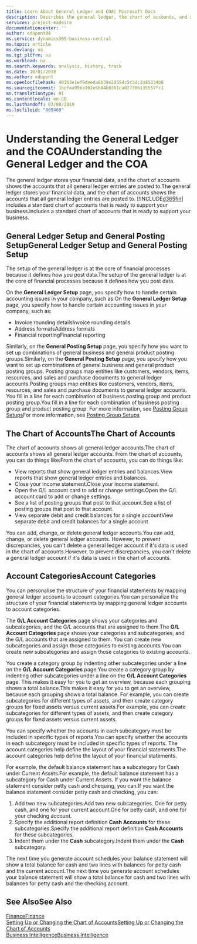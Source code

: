 ```yaml
---
title: Learn About General Ledger and COA| Microsoft Docs
description: Describes the general ledger, the chart of accounts, and account categories.
services: project-madeira
documentationcenter: ''
author: edupont04
ms.service: dynamics365-business-central
ms.topic: article
ms.devlang: na
ms.tgt_pltfrm: na
ms.workload: na
ms.search.keywords: analysis, history, track
ms.date: 10/01/2018
ms.author: edupont
ms.openlocfilehash: 40363e1ef9deeda6b39e2d554c5c3dc3a85334b8
ms.sourcegitcommit: 1bcfaa99ea302e6b84b8361ca02730b135557fc1
ms.translationtype: HT
ms.contentlocale: en-GB
ms.lasthandoff: 03/08/2019
ms.locfileid: "809469"
---
```

# <a name="understanding-the-general-ledger-and-the-coa"></a><span data-ttu-id="4df54-103">Understanding the General Ledger and the COA</span><span class="sxs-lookup"><span data-stu-id="4df54-103">Understanding the General Ledger and the COA</span></span>
<span data-ttu-id="4df54-104">The general ledger stores your financial data, and the chart of accounts shows the accounts that all general ledger entries are posted to.</span><span class="sxs-lookup"><span data-stu-id="4df54-104">The general ledger stores your financial data, and the chart of accounts shows the accounts that all general ledger entries are posted to.</span></span> [!INCLUDE[d365fin](includes/d365fin_md.md)] <span data-ttu-id="4df54-105">includes a standard chart of accounts that is ready to support your business.</span><span class="sxs-lookup"><span data-stu-id="4df54-105">includes a standard chart of accounts that is ready to support your business.</span></span>

## <a name="general-ledger-setup-and-general-posting-setup"></a><span data-ttu-id="4df54-106">General Ledger Setup and General Posting Setup</span><span class="sxs-lookup"><span data-stu-id="4df54-106">General Ledger Setup and General Posting Setup</span></span>
<span data-ttu-id="4df54-107">The setup of the general ledger is at the core of financial processes because it defines how you post data.</span><span class="sxs-lookup"><span data-stu-id="4df54-107">The setup of the general ledger is at the core of financial processes because it defines how you post data.</span></span>  

<span data-ttu-id="4df54-108">On the **General Ledger Setup** page, you specify how to handle certain accounting issues in your company, such as:</span><span class="sxs-lookup"><span data-stu-id="4df54-108">On the **General Ledger Setup** page, you specify how to handle certain accounting issues in your company, such as:</span></span>  

* <span data-ttu-id="4df54-109">Invoice rounding details</span><span class="sxs-lookup"><span data-stu-id="4df54-109">Invoice rounding details</span></span>  
* <span data-ttu-id="4df54-110">Address formats</span><span class="sxs-lookup"><span data-stu-id="4df54-110">Address formats</span></span>  
* <span data-ttu-id="4df54-111">Financial reporting</span><span class="sxs-lookup"><span data-stu-id="4df54-111">Financial reporting</span></span>  

<span data-ttu-id="4df54-112">Similarly, on the **General Posting Setup** page, you specify how you want to set up combinations of general business and general product posting groups.</span><span class="sxs-lookup"><span data-stu-id="4df54-112">Similarly, on the **General Posting Setup** page, you specify how you want to set up combinations of general business and general product posting groups.</span></span> <span data-ttu-id="4df54-113">Posting groups map entities like customers, vendors, items, resources, and sales and purchase documents to general ledger accounts.</span><span class="sxs-lookup"><span data-stu-id="4df54-113">Posting groups map entities like customers, vendors, items, resources, and sales and purchase documents to general ledger accounts.</span></span> <span data-ttu-id="4df54-114">You fill in a line for each combination of business posting group and product posting group.</span><span class="sxs-lookup"><span data-stu-id="4df54-114">You fill in a line for each combination of business posting group and product posting group.</span></span> <span data-ttu-id="4df54-115">For more information, see [Posting Group Setups](finance-posting-groups.md)</span><span class="sxs-lookup"><span data-stu-id="4df54-115">For more information, see [Posting Group Setups](finance-posting-groups.md)</span></span>  

## <a name="the-chart-of-accounts"></a><span data-ttu-id="4df54-116">The Chart of Accounts</span><span class="sxs-lookup"><span data-stu-id="4df54-116">The Chart of Accounts</span></span>
<span data-ttu-id="4df54-117">The chart of accounts shows all general ledger accounts.</span><span class="sxs-lookup"><span data-stu-id="4df54-117">The chart of accounts shows all general ledger accounts.</span></span> <span data-ttu-id="4df54-118">From the chart of accounts, you can do things like:</span><span class="sxs-lookup"><span data-stu-id="4df54-118">From the chart of accounts, you can do things like:</span></span>  

* <span data-ttu-id="4df54-119">View reports that show general ledger entries and balances.</span><span class="sxs-lookup"><span data-stu-id="4df54-119">View reports that show general ledger entries and balances.</span></span>  
* <span data-ttu-id="4df54-120">Close your income statement.</span><span class="sxs-lookup"><span data-stu-id="4df54-120">Close your income statement.</span></span>  
* <span data-ttu-id="4df54-121">Open the G/L account card to add or change settings.</span><span class="sxs-lookup"><span data-stu-id="4df54-121">Open the G/L account card to add or change settings.</span></span>  
* <span data-ttu-id="4df54-122">See a list of posting groups that post to that account.</span><span class="sxs-lookup"><span data-stu-id="4df54-122">See a list of posting groups that post to that account.</span></span>
* <span data-ttu-id="4df54-123">View separate debit and credit balances for a single account</span><span class="sxs-lookup"><span data-stu-id="4df54-123">View separate debit and credit balances for a single account</span></span>  

<span data-ttu-id="4df54-124">You can add, change, or delete general ledger accounts.</span><span class="sxs-lookup"><span data-stu-id="4df54-124">You can add, change, or delete general ledger accounts.</span></span> <span data-ttu-id="4df54-125">However, to prevent discrepancies, you can't delete a general ledger account if it's data is used in the chart of accounts.</span><span class="sxs-lookup"><span data-stu-id="4df54-125">However, to prevent discrepancies, you can't delete a general ledger account if it's data is used in the chart of accounts.</span></span>  

## <a name="account-categories"></a><span data-ttu-id="4df54-126">Account Categories</span><span class="sxs-lookup"><span data-stu-id="4df54-126">Account Categories</span></span>
<span data-ttu-id="4df54-127">You can personalise the structure of your financial statements by mapping general ledger accounts to account categories.</span><span class="sxs-lookup"><span data-stu-id="4df54-127">You can personalize the structure of your financial statements by mapping general ledger accounts to account categories.</span></span>  

<span data-ttu-id="4df54-128">The **G/L Account Categories** page shows your categories and subcategories, and the G/L accounts that are assigned to them.</span><span class="sxs-lookup"><span data-stu-id="4df54-128">The **G/L Account Categories** page shows your categories and subcategories, and the G/L accounts that are assigned to them.</span></span> <span data-ttu-id="4df54-129">You can create new subcategories and assign those categories to existing accounts.</span><span class="sxs-lookup"><span data-stu-id="4df54-129">You can create new subcategories and assign those categories to existing accounts.</span></span>  

<span data-ttu-id="4df54-130">You create a category group by indenting other subcategories under a line on the **G/L Account Categories** page.</span><span class="sxs-lookup"><span data-stu-id="4df54-130">You create a category group by indenting other subcategories under a line on the **G/L Account Categories** page.</span></span> <span data-ttu-id="4df54-131">This makes it easy for you to get an overview, because each grouping shows a total balance.</span><span class="sxs-lookup"><span data-stu-id="4df54-131">This makes it easy for you to get an overview, because each grouping shows a total balance.</span></span> <span data-ttu-id="4df54-132">For example, you can create subcategories for different types of assets, and then create category groups for fixed assets versus current assets.</span><span class="sxs-lookup"><span data-stu-id="4df54-132">For example, you can create subcategories for different types of assets, and then create category groups for fixed assets versus current assets.</span></span>  

<span data-ttu-id="4df54-133">You can specify whether the accounts in each subcategory must be included in specific types of reports.</span><span class="sxs-lookup"><span data-stu-id="4df54-133">You can specify whether the accounts in each subcategory must be included in specific types of reports.</span></span> <span data-ttu-id="4df54-134">The account categories help define the layout of your financial statements.</span><span class="sxs-lookup"><span data-stu-id="4df54-134">The account categories help define the layout of your financial statements.</span></span>  

<span data-ttu-id="4df54-135">For example, the default balance statement has a subcategory for Cash under Current Assets.</span><span class="sxs-lookup"><span data-stu-id="4df54-135">For example, the default balance statement has a subcategory for Cash under Current Assets.</span></span> <span data-ttu-id="4df54-136">If you want the balance statement consider petty cash and chequing, you can:</span><span class="sxs-lookup"><span data-stu-id="4df54-136">If you want the balance statement consider petty cash and checking, you can:</span></span>  

1. <span data-ttu-id="4df54-137">Add two new subcategories.</span><span class="sxs-lookup"><span data-stu-id="4df54-137">Add two new subcategories.</span></span> <span data-ttu-id="4df54-138">One for petty cash, and one for your current account.</span><span class="sxs-lookup"><span data-stu-id="4df54-138">One for petty cash, and one for your checking account.</span></span>  
2. <span data-ttu-id="4df54-139">Specify the additional report definition **Cash Accounts** for these subcategories.</span><span class="sxs-lookup"><span data-stu-id="4df54-139">Specify the additional report definition **Cash Accounts** for these subcategories.</span></span>  
3. <span data-ttu-id="4df54-140">Indent them under the **Cash** subcategory.</span><span class="sxs-lookup"><span data-stu-id="4df54-140">Indent them under the **Cash** subcategory.</span></span>  

<span data-ttu-id="4df54-141">The next time you generate account schedules your balance statement will show a total balance for cash and two lines with balances for petty cash and the current account.</span><span class="sxs-lookup"><span data-stu-id="4df54-141">The next time you generate account schedules your balance statement will show a total balance for cash and two lines with balances for petty cash and the checking account.</span></span>  

## <a name="see-also"></a><span data-ttu-id="4df54-142">See Also</span><span class="sxs-lookup"><span data-stu-id="4df54-142">See Also</span></span>
[<span data-ttu-id="4df54-143">Finance</span><span class="sxs-lookup"><span data-stu-id="4df54-143">Finance</span></span>](finance.md)  
[<span data-ttu-id="4df54-144">Setting Up or Changing the Chart of Accounts</span><span class="sxs-lookup"><span data-stu-id="4df54-144">Setting Up or Changing the Chart of Accounts</span></span>](finance-setup-chart-accounts.md)  
[<span data-ttu-id="4df54-145">Business Intelligence</span><span class="sxs-lookup"><span data-stu-id="4df54-145">Business Intelligence</span></span>](bi.md)  
